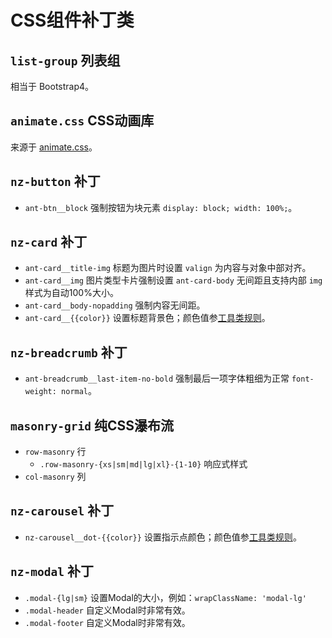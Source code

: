 # CSS组件补丁类

## `list-group` 列表组

相当于 Bootstrap4。

## `animate.css` CSS动画库

来源于 [animate.css](https://daneden.github.io/animate.css/)。

## `nz-button` 补丁

+ `ant-btn__block` 强制按钮为块元素 `display: block; width: 100%;`。

## `nz-card` 补丁

+ `ant-card__title-img` 标题为图片时设置 `valign` 为内容与对象中部对齐。
+ `ant-card__img` 图片类型卡片强制设置 `ant-card-body` 无间距且支持内部 `img` 样式为自动100%大小。
+ `ant-card__body-nopadding` 强制内容无间距。
+ `ant-card__{{color}}` 设置标题背景色；颜色值参[工具类规则](utils.md)。

## `nz-breadcrumb` 补丁

+ `ant-breadcrumb__last-item-no-bold` 强制最后一项字体粗细为正常 `font-weight: normal`。

## `masonry-grid` 纯CSS瀑布流

+ `row-masonry` 行
    + `.row-masonry-{xs|sm|md|lg|xl}-{1-10}` 响应式样式
+ `col-masonry` 列

## `nz-carousel` 补丁

+ `nz-carousel__dot-{{color}}` 设置指示点颜色；颜色值参[工具类规则](utils.md)。

## `nz-modal` 补丁

+ `.modal-{lg|sm}` 设置Modal的大小，例如：`wrapClassName: 'modal-lg'`
+ `.modal-header` 自定义Modal时非常有效。
+ `.modal-footer` 自定义Modal时非常有效。
